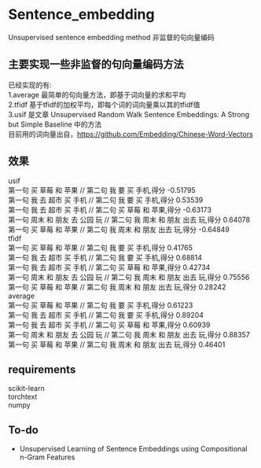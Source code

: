 # Sentence_embedding
Unsupervised sentence embedding method 非监督的句向量编码  
## 主要实现一些非监督的句向量编码方法  
已经实现的有:  
1.average  最简单的句向量方法，即基于词向量的求和平均  
2.tfidf    基于tfidf的加权平均，即每个词的词向量乘以其的tfidf值  
3.usif     是文章 Unsupervised Random Walk Sentence Embeddings: A Strong but Simple Baseline 中的方法  
目前用的词向量出自，https://github.com/Embedding/Chinese-Word-Vectors  
## 效果  
usif  
第一句 买 草莓 和 苹果 // 第二句 我 要 买 手机,得分 -0.51795  
第一句 我 去 超市 买 手机 // 第二句 我 要 买 手机,得分 0.53539  
第一句 我 去 超市 买 手机 // 第二句 买 草莓 和 苹果,得分 -0.63173  
第一句 周末 和 朋友 去 公园 玩 // 第二句 我 周末 和 朋友 出去 玩,得分 0.64078  
第一句 买 草莓 和 苹果 // 第二句 我 周末 和 朋友 出去 玩,得分 -0.64849  
tfidf  
第一句 买 草莓 和 苹果 // 第二句 我 要 买 手机,得分 0.41765  
第一句 我 去 超市 买 手机 // 第二句 我 要 买 手机,得分 0.68814  
第一句 我 去 超市 买 手机 // 第二句 买 草莓 和 苹果,得分 0.42734  
第一句 周末 和 朋友 去 公园 玩 // 第二句 我 周末 和 朋友 出去 玩,得分 0.75556  
第一句 买 草莓 和 苹果 // 第二句 我 周末 和 朋友 出去 玩,得分 0.28242  
average  
第一句 买 草莓 和 苹果 // 第二句 我 要 买 手机,得分 0.61223  
第一句 我 去 超市 买 手机 // 第二句 我 要 买 手机,得分 0.89204  
第一句 我 去 超市 买 手机 // 第二句 买 草莓 和 苹果,得分 0.60939  
第一句 周末 和 朋友 去 公园 玩 // 第二句 我 周末 和 朋友 出去 玩,得分 0.88357  
第一句 买 草莓 和 苹果 // 第二句 我 周末 和 朋友 出去 玩,得分 0.46401  

## requirements
scikit-learn  
torchtext  
numpy

## To-do
- Unsupervised Learning of Sentence Embeddings using Compositional n-Gram Features

